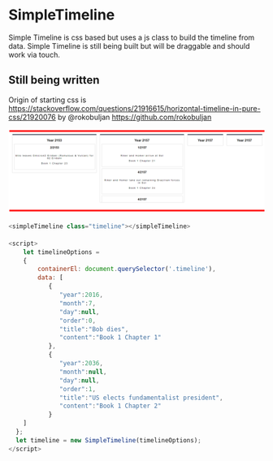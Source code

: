 # SimpleTimeline

Simple Timeline is css based but uses a js class to build the timeline from data. Simple Timeline is still being built but will be draggable and should work via touch. 

## Still being written

Origin of starting css is https://stackoverflow.com/questions/21916615/horizontal-timeline-in-pure-css/21920076 by @rokobuljan https://github.com/rokobuljan

![ScreenShot](./ScreenShot.PNG)

```javascript
<simpleTimeline class="timeline"></simpleTimeline>

<script>
	let timelineOptions = 
	{
		containerEl: document.querySelector('.timeline'),
		data: [
		   {
			  "year":2016,
			  "month":7,
			  "day":null,
			  "order":0,
			  "title":"Bob dies",
			  "content":"Book 1 Chapter 1"
		   },
		   {
			  "year":2036,
			  "month":null,
			  "day":null,
			  "order":1,
			  "title":"US elects fundamentalist president",
			  "content":"Book 1 Chapter 2"
		   }
    ]
  };
  let timeline = new SimpleTimeline(timelineOptions);
</script>
```
